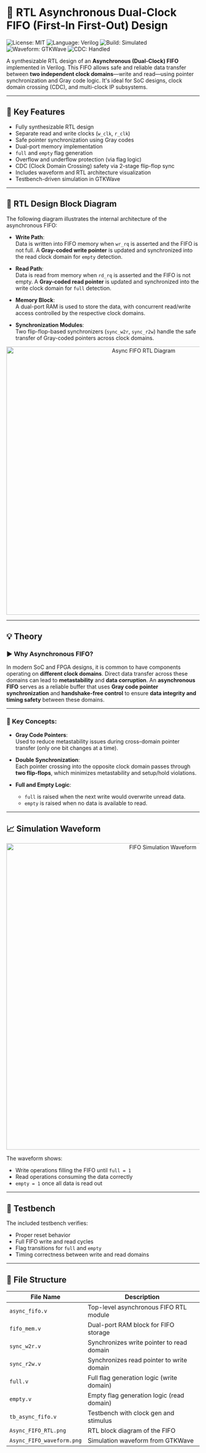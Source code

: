 # 🔗 RTL Asynchronous Dual-Clock FIFO (First-In First-Out) Design  
![License: MIT](https://img.shields.io/badge/License-MIT-blue.svg)
![Language: Verilog](https://img.shields.io/badge/language-Verilog-yellow.svg)
![Build: Simulated](https://img.shields.io/badge/build-simulated-green)
![Waveform: GTKWave](https://img.shields.io/badge/waveform-GTKwave-blue)
![CDC: Handled](https://img.shields.io/badge/CDC-Handled-red)

A synthesizable RTL design of an **Asynchronous (Dual-Clock) FIFO** implemented in Verilog. This FIFO allows safe and reliable data transfer between **two independent clock domains**—write and read—using pointer synchronization and Gray code logic. It's ideal for SoC designs, clock domain crossing (CDC), and multi-clock IP subsystems.

---

## 📌 Key Features

- Fully synthesizable RTL design
- Separate read and write clocks (`w_clk`, `r_clk`)
- Safe pointer synchronization using Gray codes
- Dual-port memory implementation
- `full` and `empty` flag generation
- Overflow and underflow protection (via flag logic)
- CDC (Clock Domain Crossing) safety via 2-stage flip-flop sync
- Includes waveform and RTL architecture visualization
- Testbench-driven simulation in GTKWave

---

## 🔧 RTL Design Block Diagram

The following diagram illustrates the internal architecture of the asynchronous FIFO:

- **Write Path**:  
  Data is written into FIFO memory when `wr_rq` is asserted and the FIFO is not full. A **Gray-coded write pointer** is updated and synchronized into the read clock domain for `empty` detection.

- **Read Path**:  
  Data is read from memory when `rd_rq` is asserted and the FIFO is not empty. A **Gray-coded read pointer** is updated and synchronized into the write clock domain for `full` detection.

- **Memory Block**:  
  A dual-port RAM is used to store the data, with concurrent read/write access controlled by the respective clock domains.

- **Synchronization Modules**:  
  Two flip-flop-based synchronizers (`sync_w2r`, `sync_r2w`) handle the safe transfer of Gray-coded pointers across clock domains.

<p align="center">
  <img src="https://github.com/SayantanMandal2000/rtl-fifo-designs/blob/main/asynchronous-dual-clock-fifo/images/Async_FIFO_RTL.png" alt="Async FIFO RTL Diagram" width="700"/>
</p>

---

## 💡 Theory

### ▶️ Why Asynchronous FIFO?

In modern SoC and FPGA designs, it is common to have components operating on **different clock domains**. Direct data transfer across these domains can lead to **metastability** and **data corruption**. An **asynchronous FIFO** serves as a reliable buffer that uses **Gray code pointer synchronization** and **handshake-free control** to ensure **data integrity and timing safety** between these domains.

---

### 🧠 Key Concepts:

- **Gray Code Pointers**:  
  Used to reduce metastability issues during cross-domain pointer transfer (only one bit changes at a time).

- **Double Synchronization**:  
  Each pointer crossing into the opposite clock domain passes through **two flip-flops**, which minimizes metastability and setup/hold violations.

- **Full and Empty Logic**:  
  - `full` is raised when the next write would overwrite unread data.
  - `empty` is raised when no data is available to read.

---

## 📈 Simulation Waveform

<p align="center">
  <img src="https://github.com/SayantanMandal2000/rtl-fifo-designs/blob/main/asynchronous-dual-clock-fifo/images/Async_FIFO_waveform.png" alt="FIFO Simulation Waveform" width="800"/>
</p>

The waveform shows:
- Write operations filling the FIFO until `full = 1`
- Read operations consuming the data correctly
- `empty = 1` once all data is read out

---

## 🧪 Testbench

The included testbench verifies:
- Proper reset behavior
- Full FIFO write and read cycles
- Flag transitions for `full` and `empty`
- Timing correctness between write and read domains

---

## 📁 File Structure

| File Name              | Description                                    |
|------------------------|------------------------------------------------|
| `async_fifo.v`         | Top-level asynchronous FIFO RTL module         |
| `fifo_mem.v`           | Dual-port RAM block for FIFO storage           |
| `sync_w2r.v`           | Synchronizes write pointer to read domain      |
| `sync_r2w.v`           | Synchronizes read pointer to write domain      |
| `full.v`               | Full flag generation logic (write domain)      |
| `empty.v`              | Empty flag generation logic (read domain)      |
| `tb_async_fifo.v`      | Testbench with clock gen and stimulus          |
| `Async_FIFO_RTL.png`   | RTL block diagram of the FIFO                  |
| `Async_FIFO_waveform.png` | Simulation waveform from GTKWave           |


